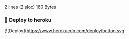 2 lines (2 sloc)  160 Bytes
### 🚀 Deploy to heroku
[![Deploy](https://www.herokucdn.com/deploy/button.svg
